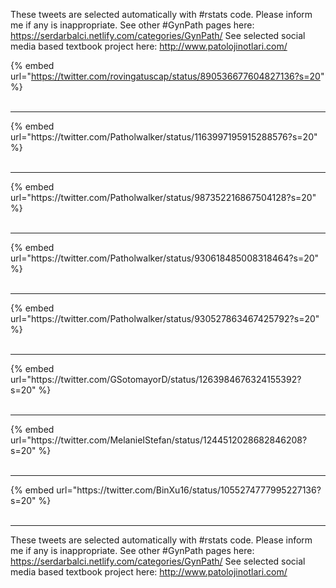 

These tweets are selected automatically with #rstats code. Please inform me if any is inappropriate.
See other #GynPath pages here: https://serdarbalci.netlify.com/categories/GynPath/ 
See selected social media based textbook project here: http://www.patolojinotlari.com/

{% embed url="https://twitter.com/rovingatuscap/status/890536677604827136?s=20" %}<br>
<br>
<hr>
{% embed url="https://twitter.com/Patholwalker/status/1163997195915288576?s=20" %}<br>
<br>
<hr>
{% embed url="https://twitter.com/Patholwalker/status/987352216867504128?s=20" %}<br>
<br>
<hr>
{% embed url="https://twitter.com/Patholwalker/status/930618485008318464?s=20" %}<br>
<br>
<hr>
{% embed url="https://twitter.com/Patholwalker/status/930527863467425792?s=20" %}<br>
<br>
<hr>
{% embed url="https://twitter.com/GSotomayorD/status/1263984676324155392?s=20" %}<br>
<br>
<hr>
{% embed url="https://twitter.com/MelanieIStefan/status/1244512028682846208?s=20" %}<br>
<br>
<hr>
{% embed url="https://twitter.com/BinXu16/status/1055274777995227136?s=20" %}<br>
<br>
<hr>


These tweets are selected automatically with #rstats code. Please inform me if any is inappropriate.
See other #GynPath pages here: https://serdarbalci.netlify.com/categories/GynPath/ 
See selected social media based textbook project here: http://www.patolojinotlari.com/
